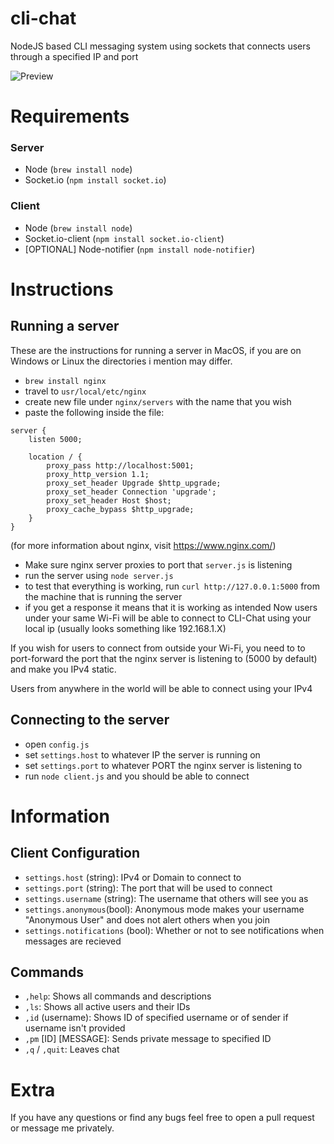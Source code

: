 # cli-chat
NodeJS based CLI messaging system using sockets that connects users through a specified IP and port

![Preview](https://imgur.com/a/0K52ZX1)

# Requirements
### Server
- Node (`brew install node`)
- Socket.io (`npm install socket.io`)
### Client
- Node (`brew install node`)
- Socket.io-client (`npm install socket.io-client`)
- [OPTIONAL] Node-notifier (`npm install node-notifier`)


# Instructions
## Running a server
These are the instructions for running a server in MacOS, if you are on Windows or Linux the directories i mention may differ.
- `brew install nginx`
- travel to `usr/local/etc/nginx`
- create new file under `nginx/servers` with the name that you wish
- paste the following inside the file:
```nginx
server {
    listen 5000;

    location / {
        proxy_pass http://localhost:5001;
        proxy_http_version 1.1;
        proxy_set_header Upgrade $http_upgrade;
        proxy_set_header Connection 'upgrade';
        proxy_set_header Host $host;
        proxy_cache_bypass $http_upgrade;
    }
}
```
(for more information about nginx, visit https://www.nginx.com/)
- Make sure nginx server proxies to port that `server.js` is listening
- run the server using `node server.js`
- to test that everything is working, run `curl http://127.0.0.1:5000` from the machine that is running the server
- if you get a response it means that it is working as intended
Now users under your same Wi-Fi will be able to connect to CLI-Chat using your local ip (usually looks something like 192.168.1.X)

If you wish for users to connect from outside your Wi-Fi, you need to to port-forward the port that the nginx server is listening to (5000 by default) and make you IPv4 static. 

Users from anywhere in the world will be able to connect using your IPv4

## Connecting to the server
- open `config.js`
- set `settings.host` to whatever IP the server is running on
- set `settings.port` to whatever PORT the nginx server is listening to
- run `node client.js` and you should be able to connect

# Information
## Client Configuration
- `settings.host` (string): IPv4 or Domain to connect to
- `settings.port` (string): The port that will be used to connect
- `settings.username` (string): The username that others will see you as
- `settings.anonymous`(bool): Anonymous mode makes your username "Anonymous User" and does not alert others when you join
- `settings.notifications` (bool): Whether or not to see notifications when messages are recieved
## Commands
- `,help`: Shows all commands and descriptions
- `,ls`: Shows all active users and their IDs
- `,id` (username): Shows ID of specified username or of sender if username isn't provided
- `,pm` [ID] [MESSAGE]: Sends private message to specified ID
- `,q` / `,quit`: Leaves chat

# Extra
If you have any questions or find any bugs feel free to open a pull request or message me privately.
